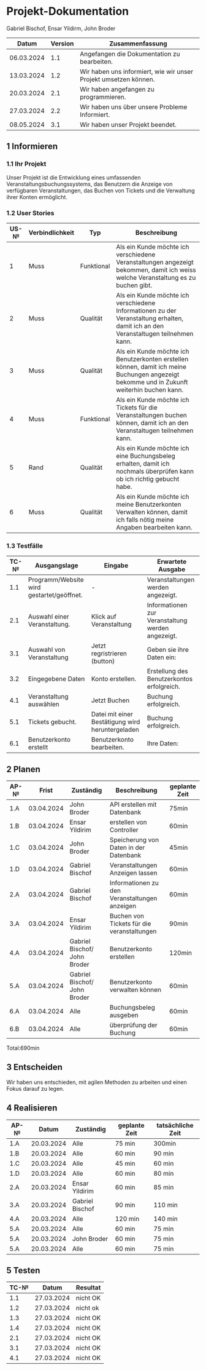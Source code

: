 # Projekt-Dokumentation

Gabriel Bischof, Ensar Yildirm, John Broder

| Datum | Version | Zusammenfassung                                              |
| ----- | ------- | ------------------------------------------------------------ |
|06.03.2024       | 1.1   | Angefangen die Dokumentation zu bearbeiten. |
|13.03.2024       | 1.2    | Wir haben uns informiert, wie wir unser Projekt umsetzen können.                                                             |
|20.03.2024       | 2.1   |  Wir haben angefangen zu programmieren.                                                              |
|27.03.2024       | 2.2   | Wir haben uns über unsere Probleme Informiert.                                                             |
|08.05.2024       | 3.1   |Wir haben unser Projekt beendet.                                                              |

## 1 Informieren

### 1.1 Ihr Projekt

Unser Projekt ist die Entwicklung eines umfassenden Veranstaltungsbuchungssystems, das Benutzern die Anzeige von verfügbaren Veranstaltungen, das Buchen von Tickets und die Verwaltung ihrer Konten ermöglicht.

### 1.2 User Stories

| US-№ | Verbindlichkeit | Typ  | Beschreibung                       |
| ---- | --------------- | ---- | ---------------------------------- |
| 1    |  Muss  |  Funktional | Als ein Kunde möchte ich verschiedene Veranstaltungen angezeigt bekommen, damit ich weiss welche Veranstaltung es zu buchen gibt. |
| 2   |  Muss  |  Qualität | Als ein Kunde möchte ich verschiedene Informationen zu der Veranstaltung erhalten, damit ich an den Veranstaltugen teilnehmen kann.|
| 3    |  Muss  |  Qualität   | Als ein Kunde möchte ich Benutzerkonten erstellen können, damit ich meine Buchungen angezeigt bekomme und in Zukunft weiterhin buchen kann.|
| 4    |  Muss  |  Funktional | Als ein Kunde möchte ich Tickets für die Veranstaltungen buchen können, damit ich an den Veranstaltugen teilnehmen kann.|
| 5    |  Rand  |  Qualität   | Als ein Kunde möchte ich eine Buchungsbeleg erhalten, damit ich nochmals überprüfen kann ob ich richtig gebucht habe.|
| 6    |  Muss  |  Qualität   | Als ein Kunde möchte ich meine Benutzerkonten Verwalten können, damit ich falls nötig meine Angaben bearbeiten kann.|


### 1.3 Testfälle

| TC-№ | Ausgangslage | Eingabe | Erwartete Ausgabe |
| ---- | ------------ | ------- | ----------------- |
| 1.1  | Programm/Website wird gestartet/geöffnet. | - | Veranstaltungen werden angezeigt. |
| 2.1  | Auswahl einer Veranstaltung.  | Klick auf Veranstaltung | Informationen zur Veranstaltung werden angezeigt.|
| 3.1  | Auswahl von Veranstaltung  | Jetzt regristrieren (button) | Geben sie ihre Daten ein: |
| 3.2  | Eingegebene Daten  | Konto erstellen. | Erstellung des Benutzerkontos erfolgreich.|
| 4.1  | Veranstaltung auswählen  | Jetzt Buchen | Buchung erfolgreich.|
| 5.1  | Tickets gebucht.  | Datei mit einer Bestätigung wird heruntergeladen | Buchung erfolgreich.|
| 6.1  | Benutzerkonto erstellt  | Benutzerkonto bearbeiten. | Ihre Daten:|

## 2 Planen

| AP-№ | Frist | Zuständig | Beschreibung | geplante Zeit |
| ---- | ----- | --------- | ------------ | ------------- |
| 1.A  |03.04.2024|John Broder|API erstellen mit Datenbank|75min|
| 1.B  |03.04.2024|Ensar Yildirim|erstellen von Controller|60min|
| 1.C  |03.04.2024|John Broder|Speicherung von Daten in der Datenbank|45min|
| 1.D  |03.04.2024|Gabriel Bischof|Veranstaltungen Anzeigen lassen|60min|
| 2.A  |03.04.2024|Gabriel Bischof|Informationen zu den Veranstaltungen anzeigen|60min|
| 3.A  |03.04.2024|Ensar Yildirim|Buchen von Tickets für die veranstaltungen|90min|
| 4.A  |03.04.2024|Gabriel Bischof/ John Broder|Benutzerkonto erstellen|120min|
| 5.A  |03.04.2024|Gabriel Bischof/ John Broder|Benutzerkonto verwalten können|60min|
| 6.A  |03.04.2024|Alle|Buchungsbeleg ausgeben |60min|
| 6.B  |03.04.2024|Alle|überprüfung der Buchung |60min|

Total:690min

## 3 Entscheiden

Wir haben uns entschieden, mit agilen Methoden zu arbeiten und einen Fokus darauf zu legen.



## 4 Realisieren

| AP-№ | Datum | Zuständig | geplante Zeit | tatsächliche Zeit |
| ---- | ----- | --------- | ------------- | ----------------- |
| 1.A  |20.03.2024|Alle        |75 min         |300min                   |
| 1.B  |20.03.2024|Alle        |60 min         |90 min                   |
| 1.C  |20.03.2024|Alle        |45 min         |60 min                   |
| 1.D  |20.03.2024|Alle        |60 min         |80 min                   |
| 2.A  |20.03.2024|Ensar Yildirim        |60 min         |85 min                   |
| 3.A  |20.03.2024|Gabriel Bischof        |90 min         |110 min                   |
| 4.A  |20.03.2024|Alle        |120 min        |140 min                   |
| 5.A  |20.03.2024|Alle        |60 min         |75 min                   |
| 5.A  |20.03.2024|John Broder        |60 min         |75 min                   |
| 5.A  |20.03.2024|Alle        |60 min         |75 min                   |


## 5 Testen


| TC-№ | Datum | Resultat |
| ---- | ----- | -------- | 
| 1.1  |27.03.2024       |nicht OK  |        
| 1.2  |27.03.2024       |nicht ok      |        
| 1.3  |27.03.2024       |nicht OK  |        
| 1.4  |27.03.2024       |nicht OK  |        
| 2.1  |27.03.2024       |nicht OK  |        
| 3.1  |27.03.2024       |nicht OK  |
| 4.1  |27.03.2024       |nicht OK  |        

